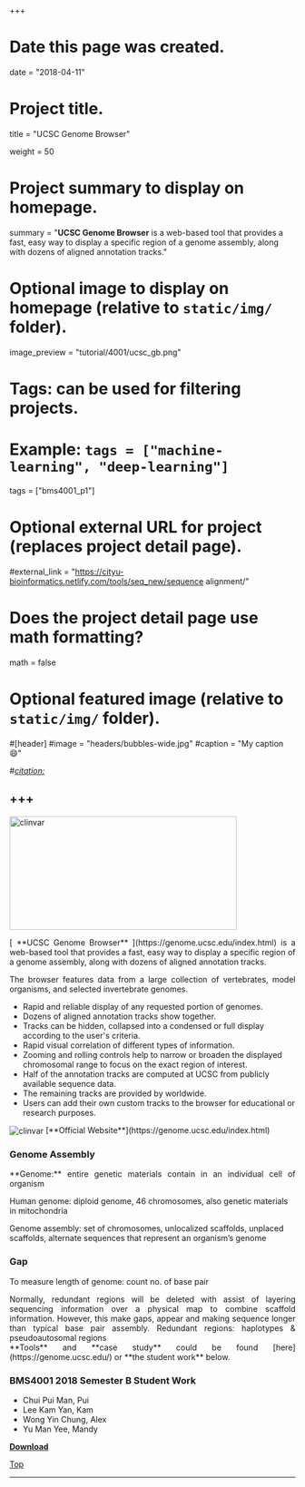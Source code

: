 +++
# Date this page was created.
date = "2018-04-11"

# Project title.
title = "UCSC Genome Browser"

weight = 50
# Project summary to display on homepage.
summary = "**UCSC Genome Browser** is a web-based tool that provides a fast, easy way to display a specific region of a genome assembly, along with dozens of aligned annotation tracks."

# Optional image to display on homepage (relative to `static/img/` folder).
image_preview = "tutorial/4001/ucsc_gb.png"

# Tags: can be used for filtering projects.
# Example: `tags = ["machine-learning", "deep-learning"]`
tags = ["bms4001_p1"]

# Optional external URL for project (replaces project detail page).
#external_link = "https://cityu-bioinformatics.netlify.com/tools/seq_new/sequence alignment/"


# Does the project detail page use math formatting?
math = false

# Optional featured image (relative to `static/img/` folder).
#[header]
#image = "headers/bubbles-wide.jpg"
#caption = "My caption :smile:"

#*[citation:](http://www.sequence-alignment.com/)*

+++
---
<img src="/img/tutorial/4001/ucsc_gb.png" width="400" height="200" alt="clinvar" align="center">
<span id="top"></span>

<p align="justify">[ **UCSC Genome Browser** ](https://genome.ucsc.edu/index.html) is a web-based tool that provides a fast, easy way to display a specific region of a genome assembly, along with dozens of aligned annotation tracks. 

<p align="justify">The browser features data from a large collection of vertebrates, model organisms, and selected invertebrate genomes.

* Rapid and reliable display of any requested portion of genomes.
* Dozens of aligned annotation tracks show together.
* Tracks can be hidden, collapsed into a condensed or full display according to the user's criteria.
* Rapid visual correlation of different types of information.
* Zooming and rolling controls help to narrow or broaden the displayed chromosomal range to focus on the exact region of interest. 
* Half of the annotation tracks are computed at UCSC from publicly available sequence data. 
* The remaining tracks are provided by worldwide. 
* Users can add their own custom tracks to the browser for educational or research purposes.

<img src="/img/tutorial/4001/ucsc_gb2.png" alt="clinvar" align="center">
[**Official Website**](https://genome.ucsc.edu/index.html)

### Genome Assembly

<p align="justify">**Genome:** entire genetic materials contain in an individual cell of organism

Human genome: diploid genome, 46 chromosomes, also genetic materials in mitochondria

Genome assembly: set of chromosomes, unlocalized scaffolds, unplaced scaffolds, alternate sequences that represent an organism’s genome

### Gap

To measure  length of genome: count no. of base pair

<p align="justify">Normally, redundant regions will be deleted with assist of layering sequencing information over a physical map to combine scaffold information. However, this make gaps, appear and  making sequence longer than typical base pair assembly. Redundant regions: haplotypes & pseudoautosomal regions

<br>
**Tools** and **case study** could be found [here](https://genome.ucsc.edu/) or **the student work** below.

### BMS4001 2018 Semester B Student Work

* Chui Pui Man, Pui       
* Lee Kam Yan, Kam        
* Wong Yin Chung, Alex      
* Yu Man Yee, Mandy                    

[**Download**](https://drive.google.com/open?id=1WlkLbgGoF5WB0Rf2LE5nsOaft8JkvpxL)

[<i class="fa fa-hand-o-up fa-1x "></i>Top](#top)

---